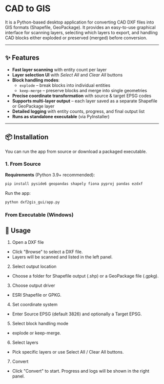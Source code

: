 # CAD to GIS
It is a Python-based desktop application for converting CAD DXF files into GIS formats (Shapefile, GeoPackage).
It provides an easy-to-use graphical interface for scanning layers, selecting which layers to export, and handling CAD blocks either exploded or preserved (merged) before conversion.

---

## ✨ Features

- **Fast layer scanning** with entity count per layer  
- **Layer selection UI** with _Select All_ and _Clear All_ buttons  
- **Block handling modes**:
  - `explode` – break blocks into individual entities  
  - `keep-merge` – preserve blocks and merge into single geometries  
- **Precise coordinate transformation** with source & target EPSG codes  
- **Supports multi-layer output** – each layer saved as a separate Shapefile or GeoPackage layer  
- **Detailed logging** with entity counts, progress, and final output list  
- **Runs as standalone executable** (via PyInstaller)  

---

## 📦 Installation

You can run the app from source or download a packaged executable.

### 1. From Source

**Requirements** (Python 3.9+ recommended):

```bash
pip install pyside6 geopandas shapely fiona pyproj pandas ezdxf
```

Run the app:
```bash
python dxf2gis_gui/app.py
```

### From Executable (Windows)

## 🚀 Usage

1. Open a DXF file
- Click "Browse" to select a DXF file.
- Layers will be scanned and listed in the left panel.
2. Select output location
- Choose a folder for Shapefile output (.shp) or a GeoPackage file (.gpkg).
3. Choose output driver
- ESRI Shapefile or GPKG.
4. Set coordinate system
- Enter Source EPSG (default 3826) and optionally a Target EPSG.
5. Select block handling mode
- explode or keep-merge.
6. Select layers
- Pick specific layers or use Select All / Clear All buttons.
7. Convert
-  Click "Convert" to start. Progress and logs will be shown in the right panel.
